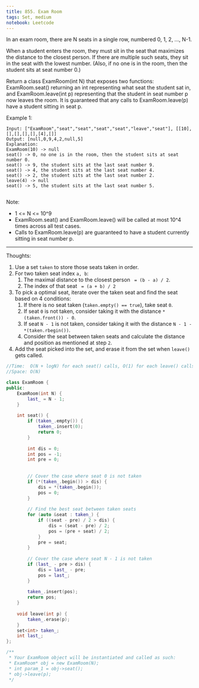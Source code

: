 ```yaml
---
title: 855. Exam Room
tags: Set, medium
notebook: Leetcode
---
```


In an exam room, there are N seats in a single row, numbered 0, 1, 2, ..., N-1.

When a student enters the room, they must sit in the seat that maximizes the distance to the closest person.  If there are multiple such seats, they sit in the seat with the lowest number.  (Also, if no one is in the room, then the student sits at seat number 0.)

Return a class ExamRoom(int N) that exposes two functions: ExamRoom.seat() returning an int representing what seat the student sat in, and ExamRoom.leave(int p) representing that the student in seat number p now leaves the room.  It is guaranteed that any calls to ExamRoom.leave(p) have a student sitting in seat p.

Example 1:
```
Input: ["ExamRoom","seat","seat","seat","seat","leave","seat"], [[10],[],[],[],[],[4],[]]
Output: [null,0,9,4,2,null,5]
Explanation:
ExamRoom(10) -> null
seat() -> 0, no one is in the room, then the student sits at seat number 0.
seat() -> 9, the student sits at the last seat number 9.
seat() -> 4, the student sits at the last seat number 4.
seat() -> 2, the student sits at the last seat number 2.
leave(4) -> null
seat() -> 5, the student sits at the last seat number 5.
​​​​
```

Note:

- 1 <= N <= 10^9
- ExamRoom.seat() and ExamRoom.leave() will be called at most 10^4 times across all test cases.
- Calls to ExamRoom.leave(p) are guaranteed to have a student currently sitting in seat number p.

----------
Thoughts:
1. Use a set `taken` to store those seats taken in order.
2. For two taken seat index `a, b`:
   1. The maximal distance to the closest person ` = (b - a) / 2`.
   2. The index of that seat ` = (a + b) / 2`
3. To pick a optimal seat, iterate over the taken seat and find the seat based on 4 conditions:
   1. If there is no seat taken (`taken.empty() == true`), take seat `0`.
   2. If seat `0` is not taken, consider taking it with the distance `*(taken.front()) - 0`.
   3. If seat `N - 1` is not taken, consider taking it with the distance `N - 1 - *(taken.rbegin())`.
   4. Consider the seat between taken seats and calculate the distance and position as mentioned at step `2`.
4. Add the seat picked into the set, and erase it from the set when `leave()` gets called.

```c++
//Time:  O(N + logN) for each seat() calls, O(1) for each leave() calls
//Space: O(N)

class ExamRoom {
public:
    ExamRoom(int N) {
        last_ = N - 1;
    }
    
    int seat() {
        if (taken_.empty()) {
            taken_.insert(0);
            return 0;
        }
        
        int dis = 0;
        int pos = -1;
        int pre = 0;
        
        
        // Cover the case where seat 0 is not taken
        if (*(taken_.begin()) > dis) {
            dis = *(taken_.begin());
            pos = 0;
        }
        
        // Find the best seat between taken seats
        for (auto &seat : taken_) {
            if ((seat - pre) / 2 > dis) {
                dis = (seat - pre) / 2;
                pos = (pre + seat) / 2;
            }
            pre = seat;
        }
        
        // Cover the case where seat N - 1 is not taken
        if (last_ - pre > dis) {
            dis = last_ - pre;
            pos = last_;
        }
        
        taken_.insert(pos);
        return pos;
    }
    
    void leave(int p) {
        taken_.erase(p);
    }
    set<int> taken_;
    int last_;
};

/**
 * Your ExamRoom object will be instantiated and called as such:
 * ExamRoom* obj = new ExamRoom(N);
 * int param_1 = obj->seat();
 * obj->leave(p);
 */
```